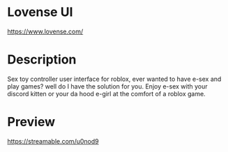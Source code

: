 # Lovense UI
https://www.lovense.com/

# Description 
Sex toy controller user interface for roblox, ever wanted to have e-sex and play games? well do I have the solution for you. Enjoy e-sex with your discord kitten or your da hood e-girl at the comfort of a roblox game.

# Preview 
https://streamable.com/u0nod9
